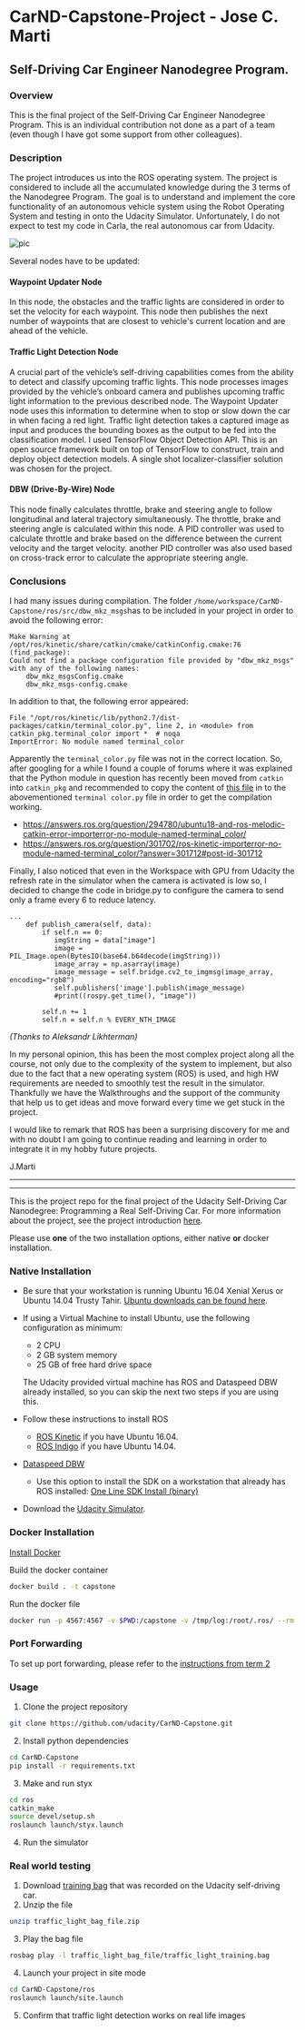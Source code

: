 # CarND-Capstone-Project - Jose C. Marti
## Self-Driving Car Engineer Nanodegree Program.

### Overview
This is the final project of the Self-Driving Car Engineer Nanodegree Program. This is an individual contribution not done as a part of a team (even though I have got some support from other colleagues).

### Description
The project introduces us into the ROS operating system. The project is considered to include all the accumulated knowledge during the 3 terms of the Nanodegree Program. 
The goal is to understand and implement the core functionality of an autonomous vehicle system using the Robot Operating System and testing in onto the Udacity Simulator. Unfortunately, I do not expect to test my code in Carla, the real autonomous car from Udacity.

![pic](final-project-ros-graph-v2.png)

Several nodes have to be updated:
#### Waypoint Updater Node
In this node, the obstacles and the traffic lights are considered in order to set the velocity for each waypoint. This node then publishes the next number of waypoints that are closest to vehicle's current location and are ahead of the vehicle.

#### Traffic Light Detection Node
A crucial part of the vehicle’s self-driving capabilities comes from the ability to detect and classify upcoming traffic lights. 
This node processes images provided by the vehicle’s onboard camera and publishes upcoming traffic light information to the previous described node. The Waypoint Updater node uses this information to determine when to stop or slow down the car in when facing a red light. 
Traffic light detection takes a captured image as input and produces the bounding boxes as the output to be fed into the classification model. 
I used TensorFlow Object Detection API. This is an open source framework built on top of TensorFlow to construct, train and deploy object detection models. A single shot localizer-classifier solution was chosen for the project.

#### DBW (Drive-By-Wire) Node
This node finally calculates throttle, brake and steering angle to follow longitudinal and lateral trajectory simultaneously. The throttle, brake and steering angle is calculated within this node. A PID controller was used to calculate throttle and brake based on the difference between the current velocity and the target velocity. another PID controller was also used based on cross-track error to calculate the appropriate steering angle.

### Conclusions
I had many issues during compilation. The folder `/home/workspace/CarND-Capstone/ros/src/dbw_mkz_msgs`has to be included in your project in order to avoid the following error:

```
Make Warning at /opt/ros/kinetic/share/catkin/cmake/catkinConfig.cmake:76 (find_package):
Could not find a package configuration file provided by "dbw_mkz_msgs" with any of the following names:
    dbw_mkz_msgsConfig.cmake
    dbw_mkz_msgs-config.cmake
```

In addition to that, the following error appeared:
```
File "/opt/ros/kinetic/lib/python2.7/dist-packages/catkin/terminal_color.py", line 2, in <module> from catkin_pkg.terminal_color import *  # noqa
ImportError: No module named terminal_color
```

Apparently the ```terminal_color.py``` file was not in the correct location. So, after googling for a while I found a couple of forums where it was explained that the Python module in question has recently been moved from ```catkin``` into ```catkin_pkg``` and recommended to copy the content of [this file](https://github.com/ros-infrastructure/catkin_pkg/blob/master/src/catkin_pkg/terminal_color.py#L119) in to the abovementioned ```terminal color.py``` file in order to get the compilation working.

* https://answers.ros.org/question/294780/ubuntu18-and-ros-melodic-catkin-error-importerror-no-module-named-terminal_color/
* https://answers.ros.org/question/301702/ros-kinetic-importerror-no-module-named-terminal_color/?answer=301712#post-id-301712


Finally, I also noticed that even in the Workspace with GPU from Udacity the refresh rate in the simulator when the camera is activated is low so, I decided to change the code in bridge.py to configure the camera to send only a frame every 6 to reduce latency.

```EVERY_NTH_IMAGE = 6
...
    def publish_camera(self, data):
        if self.n == 0:
           imgString = data["image"]
           image = PIL_Image.open(BytesIO(base64.b64decode(imgString)))
           image_array = np.asarray(image)
           image_message = self.bridge.cv2_to_imgmsg(image_array, encoding="rgb8")
           self.publishers['image'].publish(image_message)
           #print((rospy.get_time(), "image"))

        self.n += 1
        self.n = self.n % EVERY_NTH_IMAGE
 ```
_(Thanks to Aleksandr Likhterman)_

In my personal opinion, this has been the most complex project along all the course, not only due to the complexity of the system to implement, but also due to the fact that a new operating system (ROS) is used, and high HW requirements are needed to smoothly test the result in the simulator. Thankfully we have the Walkthroughs and the support of the community that help us to get ideas and move forward every time we get stuck in the project. 

I would like to remark that ROS has been a surprising discovery for me and with no doubt I am going to continue reading and learning in order to integrate it in my hobby future projects.


J.Marti


















________
-------------------



This is the project repo for the final project of the Udacity Self-Driving Car Nanodegree: Programming a Real Self-Driving Car. For more information about the project, see the project introduction [here](https://classroom.udacity.com/nanodegrees/nd013/parts/6047fe34-d93c-4f50-8336-b70ef10cb4b2/modules/e1a23b06-329a-4684-a717-ad476f0d8dff/lessons/462c933d-9f24-42d3-8bdc-a08a5fc866e4/concepts/5ab4b122-83e6-436d-850f-9f4d26627fd9).

Please use **one** of the two installation options, either native **or** docker installation.

### Native Installation

* Be sure that your workstation is running Ubuntu 16.04 Xenial Xerus or Ubuntu 14.04 Trusty Tahir. [Ubuntu downloads can be found here](https://www.ubuntu.com/download/desktop).
* If using a Virtual Machine to install Ubuntu, use the following configuration as minimum:
  * 2 CPU
  * 2 GB system memory
  * 25 GB of free hard drive space

  The Udacity provided virtual machine has ROS and Dataspeed DBW already installed, so you can skip the next two steps if you are using this.

* Follow these instructions to install ROS
  * [ROS Kinetic](http://wiki.ros.org/kinetic/Installation/Ubuntu) if you have Ubuntu 16.04.
  * [ROS Indigo](http://wiki.ros.org/indigo/Installation/Ubuntu) if you have Ubuntu 14.04.
* [Dataspeed DBW](https://bitbucket.org/DataspeedInc/dbw_mkz_ros)
  * Use this option to install the SDK on a workstation that already has ROS installed: [One Line SDK Install (binary)](https://bitbucket.org/DataspeedInc/dbw_mkz_ros/src/81e63fcc335d7b64139d7482017d6a97b405e250/ROS_SETUP.md?fileviewer=file-view-default)
* Download the [Udacity Simulator](https://github.com/udacity/CarND-Capstone/releases).

### Docker Installation
[Install Docker](https://docs.docker.com/engine/installation/)

Build the docker container
```bash
docker build . -t capstone
```

Run the docker file
```bash
docker run -p 4567:4567 -v $PWD:/capstone -v /tmp/log:/root/.ros/ --rm -it capstone
```

### Port Forwarding
To set up port forwarding, please refer to the [instructions from term 2](https://classroom.udacity.com/nanodegrees/nd013/parts/40f38239-66b6-46ec-ae68-03afd8a601c8/modules/0949fca6-b379-42af-a919-ee50aa304e6a/lessons/f758c44c-5e40-4e01-93b5-1a82aa4e044f/concepts/16cf4a78-4fc7-49e1-8621-3450ca938b77)

### Usage

1. Clone the project repository
```bash
git clone https://github.com/udacity/CarND-Capstone.git
```

2. Install python dependencies
```bash
cd CarND-Capstone
pip install -r requirements.txt
```
3. Make and run styx
```bash
cd ros
catkin_make
source devel/setup.sh
roslaunch launch/styx.launch
```
4. Run the simulator

### Real world testing
1. Download [training bag](https://s3-us-west-1.amazonaws.com/udacity-selfdrivingcar/traffic_light_bag_file.zip) that was recorded on the Udacity self-driving car.
2. Unzip the file
```bash
unzip traffic_light_bag_file.zip
```
3. Play the bag file
```bash
rosbag play -l traffic_light_bag_file/traffic_light_training.bag
```
4. Launch your project in site mode
```bash
cd CarND-Capstone/ros
roslaunch launch/site.launch
```
5. Confirm that traffic light detection works on real life images
